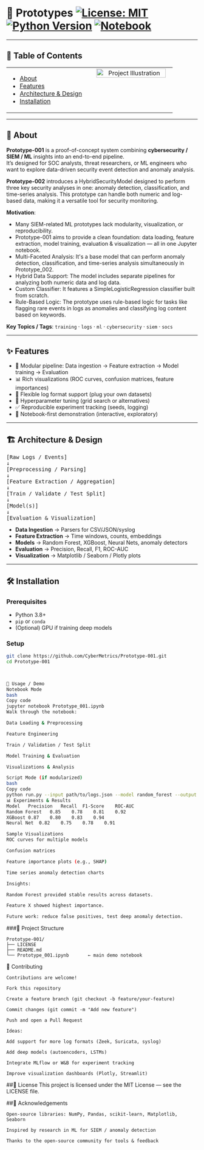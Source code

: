 # 🚀 Prototypes                                                                                       [![License: MIT](https://img.shields.io/badge/License-MIT-blue.svg)](LICENSE)     [![Python Version](https://img.shields.io/badge/python-3.8%2B-blue.svg)](https://www.python.org/)  [![Notebook](https://img.shields.io/badge/notebook–Jupyter-orange.svg)](Prototype_001.ipynb)  



---
 ## 📖 Table of Contents

<table style="width:100%;">
<tr>
<td style="vertical-align: top; width: 50%; padding-right: 20px;">

- [About](#-about)  
- [Features](#-features)  
- [Architecture & Design](#-architecture--design)  
- [Installation](#-installation)  
 

</td>
<td style="vertical-align: top; width: 60%; text-align: center;">

<img src="https://media3.giphy.com/media/v1.Y2lkPTZjMDliOTUyb3J0ZHo0NGVrZmV6c2F5OTc5OTdwZmZ5dDUzNHRoM2ZsM2hzMGlmbyZlcD12MV9naWZzX3NlYXJjaCZjdD1n/hun4DFmfnDId3lid5b/source.gif" alt="Project Illustration" width="95%"/>

</td>
</tr>
</table>



---

## 🎯 About

**Prototype-001** is a proof-of-concept system combining **cybersecurity / SIEM / ML** insights into an end-to-end pipeline.  
It’s designed for SOC analysts, threat researchers, or ML engineers who want to explore data-driven security event detection and anomaly analysis.  

**Prototype-002** introduces a HybridSecurityModel designed to perform three key security analyses in one: anomaly detection, classification, and time-series analysis. This prototype can handle both numeric and log-based data, making it a versatile tool for security monitoring.

**Motivation**:  
- Many SIEM-related ML prototypes lack modularity, visualization, or reproducibility.  
- Prototype-001 aims to provide a clean foundation: data loading, feature extraction, model training, evaluation & visualization — all in one Jupyter notebook.
- Multi-Faceted Analysis: It's a base model that can perform anomaly detection, classification, and time-series analysis simultaneously in Prototype_002.
- Hybrid Data Support: The model includes separate pipelines for analyzing both numeric data and log data.
- Custom Classifier: It features a SimpleLogisticRegression classifier built from scratch.
- Rule-Based Logic: The prototype uses rule-based logic for tasks like flagging rare events in logs as anomalies and classifying log content based on keywords.
  
**Key Topics / Tags**: `training` · `logs` · `ml` · `cybersecurity` · `siem` · `socs`

---

## ✨ Features

- 🚧 Modular pipeline: Data ingestion → Feature extraction → Model training → Evaluation  
- 📊 Rich visualizations (ROC curves, confusion matrices, feature importances)  
- 📂 Flexible log format support (plug your own datasets)  
- 🔧 Hyperparameter tuning (grid search or alternatives)  
- ✅ Reproducible experiment tracking (seeds, logging)  
- 🧪 Notebook-first demonstration (interactive, exploratory)  

---

## 🏗 Architecture & Design
<pre>
[Raw Logs / Events]
↓
[Preprocessing / Parsing]
↓
[Feature Extraction / Aggregation]
↓
[Train / Validate / Test Split]
↓
[Model(s)]
↓
[Evaluation & Visualization]
</pre>

- **Data Ingestion** → Parsers for CSV/JSON/syslog  
- **Feature Extraction** → Time windows, counts, embeddings  
- **Models** → Random Forest, XGBoost, Neural Nets, anomaly detectors  
- **Evaluation** → Precision, Recall, F1, ROC-AUC  
- **Visualization** → Matplotlib / Seaborn / Plotly plots  

---

## 🛠 Installation

### Prerequisites

- Python 3.8+  
- `pip` or `conda`  
- (Optional) GPU if training deep models  

### Setup

```bash
git clone https://github.com/CyberMetrics/Prototype-001.git
cd Prototype-001

   

🧪 Usage / Demo
Notebook Mode
bash
Copy code
jupyter notebook Prototype_001.ipynb
Walk through the notebook:

Data Loading & Preprocessing

Feature Engineering

Train / Validation / Test Split

Model Training & Evaluation

Visualizations & Analysis

Script Mode (if modularized)
bash
Copy code
python run.py --input path/to/logs.json --model random_forest --output results/
📊 Experiments & Results
Model	Precision	Recall	F1-Score	ROC-AUC
Random Forest	0.85	0.78	0.81	0.92
XGBoost	0.87	0.80	0.83	0.94
Neural Net	0.82	0.75	0.78	0.91

Sample Visualizations
ROC curves for multiple models

Confusion matrices

Feature importance plots (e.g., SHAP)

Time series anomaly detection charts

Insights:

Random Forest provided stable results across datasets.

Feature X showed highest importance.

Future work: reduce false positives, test deep anomaly detection.
```
###📂 Project Structure
 ```
Prototype-001/
├── LICENSE
├── README.md
└── Prototype_001.ipynb       ← main demo notebook
 ```
🤝 Contributing
```
Contributions are welcome!

Fork this repository

Create a feature branch (git checkout -b feature/your-feature)

Commit changes (git commit -m "Add new feature")

Push and open a Pull Request

Ideas:

Add support for more log formats (Zeek, Suricata, syslog)

Add deep models (autoencoders, LSTMs)

Integrate MLflow or W&B for experiment tracking

Improve visualization dashboards (Plotly, Streamlit)
```
##📜 License
This project is licensed under the MIT License — see the LICENSE file.

##🙏 Acknowledgements
```
Open-source libraries: NumPy, Pandas, scikit-learn, Matplotlib, Seaborn

Inspired by research in ML for SIEM / anomaly detection

Thanks to the open-source community for tools & feedback
